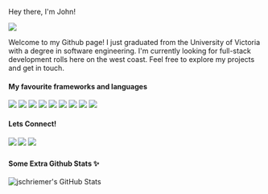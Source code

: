 Hey there, I'm John!
<p>
  <a href="https://github.com/jschriemer">
  <img src="https://readme-typing-svg.herokuapp.com/?lines=Full-stack%20web%20developer;Software%20engineering%20Grad;Tennis%20enthusiast;&width=480&height=35"></a>
</p>

Welcome to my Github page! I just graduated from the University of Victoria with a degree in software engineering. I'm currently looking for full-stack development rolls here on the west coast. Feel free to explore my projects and get in touch.

#### My favourite frameworks and languages
<p>
<img src="https://img.shields.io/badge/react%20-%2320232a.svg?&style=for-the-badge&logo=react&logoColor=%2361DAFB">
    <img src="https://img.shields.io/badge/typescript%20-%23007ACC.svg?&style=for-the-badge&logo=typescript&logoColor=white">
    <img src="https://img.shields.io/badge/html5%20-%23E34F26.svg?&style=for-the-badge&logo=html5&logoColor=white">
    <img src="https://img.shields.io/badge/css3%20-%231572B6.svg?&style=for-the-badge&logo=css3&logoColor=white">
    <img src="https://img.shields.io/badge/Node.js-43853D?style=for-the-badge&logo=node-dot-js&logoColor=white">
    <img src="https://img.shields.io/badge/Express.js-404D59?style=for-the-badge&logo=express&logoColor=white">
    <img src="https://img.shields.io/badge/Jest-C21325?style=for-the-badge&logo=jest&logoColor=white">
    <img src="https://img.shields.io/badge/python%20-%2314354C.svg?&style=for-the-badge&logo=python&logoColor=white">
    <img src="https://img.shields.io/badge/Figma-F24E1E?style=for-the-badge&logo=figma&logoColor=white" />
</p>

#### Lets Connect!
<h5>
  <a style="text-decoration: none;" href="https://www.linkedin.com/in/john-schriemer-7955181a1/"
	target="_blank">
    <img src="https://img.shields.io/badge/LinkedIn-0077B5?style=for-the-badge&logo=linkedin&logoColor=white" />
    </a>
    <a style="text-decoration: none;" href="https://jschriemer.medium.com/"
	target="_blank">
    <img src="https://img.shields.io/badge/Medium-12100E?style=for-the-badge&logo=medium&logoColor=white" />
    </a>
    <a style="text-decoration: none;" href="mailto:jschriem@gmail.com"
	target="_blank">
    <img src="https://img.shields.io/badge/Gmail-D14836?style=for-the-badge&logo=gmail&logoColor=white" />
    </a>
</h5>

#### Some Extra Github Stats ✨
  <img align="left" alt="jschriemer's GitHub Stats" src="https://github-readme-stats.vercel.app/api?username=jschriemer&show_icons=true&hide_border=true&count_private=true&hide=contribs,)" />
